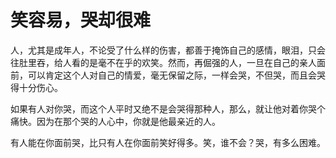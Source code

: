 # 笑容易，哭却很难

人，尤其是成年人，不论受了什么样的伤害，都善于掩饰自己的感情，眼泪，只会往肚里吞，给人看的是毫不在乎的欢笑。然而，再倔强的人，一旦在自己的亲人面前，可以肯定这个人对自己的情爱，毫无保留之际，一样会哭，不但哭，而且会哭得十分伤心。 

如果有人对你哭，而这个人平时又绝不是会哭得那种人，那么，就让他对着你哭个痛快。因为在那个哭的人心中，你就是他最亲近的人。 

有人能在你面前哭，比只有人在你面前笑好得多。笑，谁不会？哭，有多么困难。